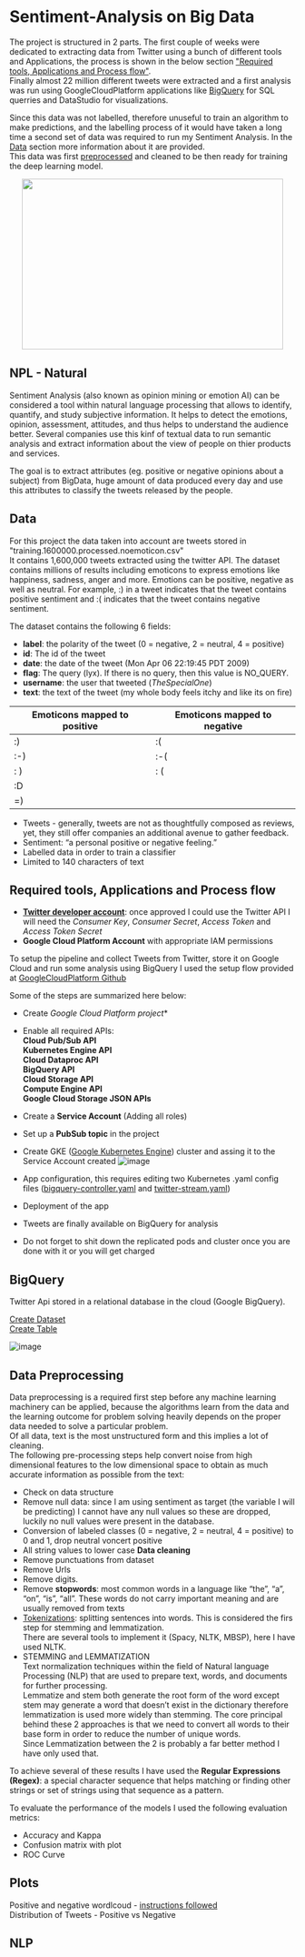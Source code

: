 # Sentiment-Analysis on Big Data

The project is structured in 2 parts.
The first couple of weeks were dedicated to extracting data from Twitter using a bunch of different tools and Applications, the process is shown in the below section ["Required tools, Applications and Process flow"](https://github.com/davidellavalle/Social-media-and-Big-Data/blob/main/README.md#required-tools-applications-and-process-flow).  
Finally almost 22 million different tweets were extracted and a first analysis was run using GoogleCloudPlatform applications like [BigQuery](https://github.com/davidellavalle/Social-media-and-Big-Data/blob/main/README.md#bigquery) for SQL querries and DataStudio for visualizations.  

Since this data was not labelled, therefore unuseful to train an algorithm to make predictions, and the labelling process of it would have taken a long time a second set of data was required to run my Sentiment Analysis. In the [Data](https://github.com/davidellavalle/Social-media-and-Big-Data/blob/main/README.md#data) section more information about it are provided.  
This data was first [preprocessed](https://github.com/davidellavalle/Social-media-and-Big-Data/blob/main/README.md#data-preprocessing) and cleaned to be then ready for training the deep learning model.  

<p align="center">
  <img width="460" height="300" src="https://user-images.githubusercontent.com/73824871/113128318-f825da00-9219-11eb-9cdf-e4f2241eeea1.png">
</p>

## NPL - Natural 
Sentiment Analysis (also known as opinion mining or emotion AI) can be considered a tool within natural language processing that allows to identify, quantify, and study subjective information. It helps to detect the emotions, opinion, assessment, attitudes, and thus helps to understand the audience better. Several companies use this kinf of textual data to run semantic analysis and extract information about the view of people on thier products and services.

The goal is to extract attributes (eg. positive or negative opinions about a subject) from BigData, huge amount of data produced every day and use this attributes to classify the tweets released by the people.


## Data

For this project the data taken into account are tweets stored in "training.1600000.processed.noemoticon.csv"  
It contains 1,600,000 tweets extracted using the twitter API. The dataset contains millions of results including emoticons to express emotions like happiness, sadness, anger and more. Emotions can be positive, negative as well as neutral. For example, :) in a tweet indicates that the tweet contains positive sentiment and :( indicates that the tweet contains negative sentiment.  

The dataset contains the following 6 fields:  
- **label**: the polarity of the tweet (0 = negative, 2 = neutral, 4 = positive)
- **id**: The id of the tweet
- **date**: the date of the tweet (Mon Apr 06 22:19:45 PDT 2009)
- **flag**: The query (lyx). If there is no query, then this value is NO_QUERY.
- **username**: the user that tweeted (_TheSpecialOne_)
- **text**: the text of the tweet (my whole body feels itchy and like its on fire)

| Emoticons mapped to positive | Emoticons mapped to negative|
| ------------- | ------------- |
:) | :(
:-) | :-(
: ) | : (
:D |
=)  |

- Tweets - generally, tweets are not as thoughtfully composed as reviews, yet, they still offer companies an additional avenue to gather feedback.
- Sentiment: “a personal positive or negative feeling.”
- Labelled data in order to train a classifier
- Limited to 140 characters of text  

## Required tools, Applications and Process flow

- [**Twitter developer account**](https://developer.twitter.com/en/apply-for-access): once approved I could use the Twitter API
I will need the *Consumer Key*, *Consumer Secret*, *Access Token* and *Access Token Secret*  
- **Google Cloud Platform Account** with appropriate IAM permissions  

To setup the pipeline and collect Tweets from Twitter, store it on Google Cloud and run some analysis using BigQuery I used the setup flow provided at [GoogleCloudPlatform Github](https://github.com/GoogleCloudPlatform/kubernetes-bigquery-python/tree/master/pubsub#create-and-configure-a-google-cloud-platform-project)  

Some of the steps are summarized here below:  
- Create *Google Cloud Platform project**
- Enable all required APIs:  
**Cloud Pub/Sub API  
Kubernetes Engine API    
Cloud Dataproc API  
BigQuery API  
Cloud Storage API    
Compute Engine API  
Google Cloud Storage JSON APIs**    
- Create a **Service Account** (Adding all roles)
- Set up a **PubSub topic** in the project
- Create GKE ([Google Kubernetes Engine](https://cloud.google.com/kubernetes-engine/)) cluster and assing it to the Service Account created
![image](https://user-images.githubusercontent.com/73824871/112852417-31d8d280-90ac-11eb-9239-388a174a60e9.png)
- App configuration, this requires editing two Kubernetes .yaml config files ([bigquery-controller.yaml](https://github.com/davidellavalle/Social-media-and-Big-Data/blob/main/bigquery-controller.yaml) and [twitter-stream.yaml](https://github.com/davidellavalle/Social-media-and-Big-Data/blob/main/twitter-stream.yaml))
- Deployment of the app
- Tweets are finally available on BigQuery for analysis

- Do not forget to shit down the replicated pods and cluster once you are done with it or you will get charged

## BigQuery

Twitter Api stored in a relational database in the cloud (Google BigQuery).  

[Create Dataset](https://cloud.google.com/bigquery/docs/datasets)  
[Create Table](https://cloud.google.com/bigquery/docs/tables)  

![image](https://user-images.githubusercontent.com/73824871/112867145-d8c46b00-90ba-11eb-91af-03c7356093a8.png)


## Data Preprocessing
Data preprocessing is a required first step before any machine learning machinery can be applied, because the algorithms learn from the data and the learning outcome for problem solving heavily depends on the proper data needed to solve a particular problem.  
Of all data, text is the most unstructured form and this implies a lot of cleaning.  
The following pre-processing steps help convert noise from high dimensional features to the low dimensional space to obtain as much accurate information as possible from the text:    

- Check on data structure
- Remove null data: since I am using sentiment as target (the variable I will be predicting) I cannot have any null values so these are dropped, luckily no null values were present in the database.
- Conversion of labeled classes (0 = negative, 2 = neutral, 4 = positive) to 0 and 1, drop neutral voncert positive
- All string values to lower case
**Data cleaning** 
- Remove punctuations from dataset
- Remove Urls
- Remove digits.
- Remove **stopwords**: most common words in a language like “the”, “a”, “on”, “is”, “all”. These words do not carry important meaning and are usually removed from texts
- [Tokenizations](https://www.analyticsvidhya.com/blog/2019/07/how-get-started-nlp-6-unique-ways-perform-tokenization/): splitting sentences into words. This is considered the firs step for stemming and lemmatization.  
There are several tools to implement it (Spacy, NLTK, MBSP), here I have used NLTK.  
- STEMMING and LEMMATIZATION  
Text normalization techniques within the field of Natural language Processing (NLP) that are used to prepare text, words, and documents for further processing.  
Lemmatize and stem both generate the root form of the word except stem may generate a word that doesn’t exist in the dictionary therefore lemmatization is used more widely than stemming. The core principal behind these 2 approaches is that we need to convert all words to their base form in order to reduce the number of unique words.  
Since Lemmatization between the 2 is probably a far better method I have only used that.  

To achieve several of these results I have used the **Regular Expressions (Regex)**: a special character sequence that helps matching or finding other strings or set of strings using that sequence as a pattern.  

To evaluate the performance of the models I used the following evaluation metrics:  

- Accuracy and Kappa
- Confusion matrix with plot
- ROC Curve

## Plots

Positive and negative wordlcoud - [instructions followed](https://re-thought.com/creating-wordclouds-in-python/)  
Distribution of Tweets - Positive vs Negative 

## NLP


